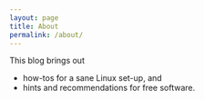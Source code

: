 ```yaml
---
layout: page
title: About
permalink: /about/
---
```


This blog brings out

- how-tos for a sane Linux set-up, and
- hints and recommendations for free software.

